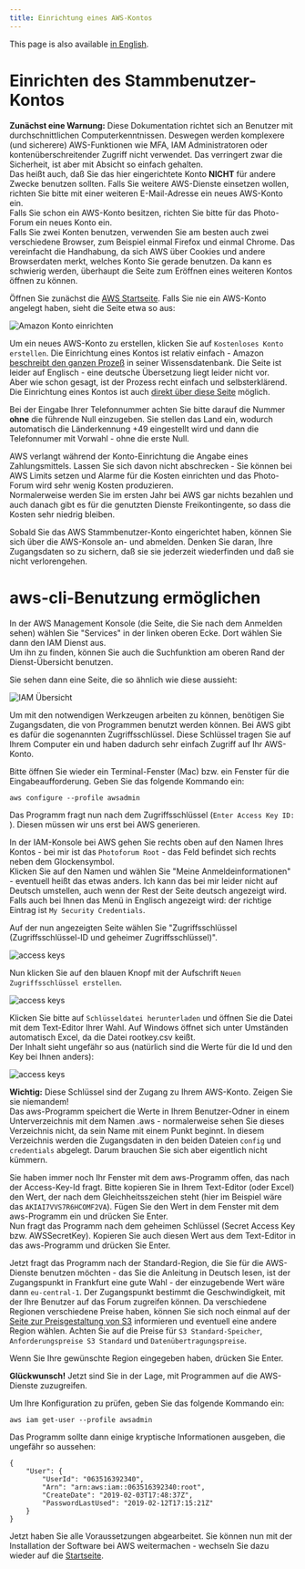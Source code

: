 ```yaml
---
title: Einrichtung eines AWS-Kontos
---
```


This page is also available [in English](../awssetup).

# Einrichten des Stammbenutzer-Kontos

**Zunächst eine Warnung:** Diese Dokumentation richtet sich an Benutzer mit
durchschnittlichen Computerkenntnissen. Deswegen werden komplexere (und sicherere)
AWS-Funktionen wie MFA, IAM Administratoren oder kontenüberschreitender
Zugriff nicht verwendet. Das verringert zwar die Sicherheit, ist aber mit Absicht
so einfach gehalten.   
Das heißt auch, daß Sie das hier eingerichtete Konto **NICHT** für andere
Zwecke benutzen sollten. Falls Sie weitere AWS-Dienste einsetzen wollen,
richten Sie bitte mit einer weiteren E-Mail-Adresse ein neues AWS-Konto ein.   
Falls Sie schon ein AWS-Konto besitzen, richten Sie bitte für das Photo-Forum
ein neues Konto ein.  
Falls Sie zwei Konten benutzen, verwenden Sie am besten auch zwei verschiedene Browser,
zum Beispiel einmal Firefox und einmal Chrome. Das vereinfacht die Handhabung, da sich
AWS über Cookies und andere Browserdaten merkt, welches Konto Sie gerade benutzen. Da
kann es schwierig werden, überhaupt die Seite zum Eröffnen eines weiteren Kontos
öffnen zu können.

Öffnen Sie zunächst die [AWS Startseite](https://aws.amazon.com/de/free/). Falls Sie nie
ein AWS-Konto angelegt haben, sieht die Seite etwa so aus:

![Amazon Konto einrichten](../img/Amazon-Free-Tier_de.jpg)

Um ein neues AWS-Konto zu erstellen, klicken Sie auf `Kostenloses Konto erstellen`.
Die Einrichtung eines Kontos ist relativ einfach - Amazon
[beschreibt den ganzen Prozeß](https://aws.amazon.com/premiumsupport/knowledge-center/create-and-activate-aws-account/)
in seiner Wissensdatenbank. Die Seite ist leider auf Englisch - eine deutsche Übersetzung liegt leider nicht vor.   
Aber wie schon gesagt, ist der Prozess recht einfach und selbsterklärend.   
Die Einrichtung eines Kontos ist auch
[direkt über diese Seite](https://portal.aws.amazon.com/billing/signup#/start) möglich.

Bei der Eingabe Ihrer Telefonnummer achten Sie bitte darauf die Nummer **ohne** die führende Null einzugeben.
Sie stellen das Land ein, wodurch automatisch die Länderkennung +49 eingestellt wird und dann
die Telefonnumer mit Vorwahl - ohne die erste Null.

AWS verlangt während der Konto-Einrichtung die Angabe eines Zahlungsmittels. Lassen Sie sich
davon nicht abschrecken - Sie können bei AWS Limits setzen und Alarme für die Kosten
einrichten und das Photo-Forum wird sehr wenig Kosten produzieren.  
Normalerweise werden Sie im ersten Jahr bei AWS gar nichts bezahlen und auch danach
gibt es für die genutzten Dienste Freikontingente, so dass die Kosten sehr niedrig bleiben.

Sobald Sie das AWS Stammbenutzer-Konto eingerichtet haben, können Sie sich über
die AWS-Konsole an- und abmelden. Denken Sie daran, Ihre Zugangsdaten so zu sichern, daß sie sie jederzeit
wiederfinden und daß sie nicht verlorengehen.

# aws-cli-Benutzung ermöglichen

In der AWS Management Konsole (die Seite, die Sie nach dem Anmelden sehen) wählen Sie
"Services" in der linken oberen Ecke. Dort wählen Sie dann den IAM Dienst aus.  
Um ihn zu finden, können Sie auch die Suchfunktion am oberen Rand der Dienst-Übersicht
benutzen.

Sie sehen dann eine Seite, die so ähnlich wie diese aussieht:  

![IAM Übersicht](../img/IAM_de.jpg)

Um mit den notwendigen Werkzeugen arbeiten zu können, benötigen Sie Zugangsdaten, die
von Programmen benutzt werden können. Bei AWS gibt es dafür die sogenannten Zugriffsschlüssel.
Diese Schlüssel tragen Sie auf Ihrem Computer ein und haben dadurch sehr einfach Zugriff auf Ihr
AWS-Konto.

Bitte öffnen Sie wieder ein Terminal-Fenster (Mac) bzw. ein Fenster für die
Eingabeaufforderung. Geben Sie das folgende Kommando ein:
   ```Shell
   aws configure --profile awsadmin
   ```
Das Programm fragt nun nach dem Zugriffsschlüssel (`Enter Access Key ID: `).
Diesen müssen wir uns erst bei AWS generieren.

In der IAM-Konsole bei AWS gehen Sie rechts oben auf den Namen Ihres Kontos - bei mir ist
das `Photoforum Root` - das Feld befindet sich rechts neben dem Glockensymbol.  
Klicken Sie auf den Namen und wählen Sie "Meine Anmeldeinformationen" - eventuell heißt das etwas
anders. Ich kann das bei mir leider nicht auf Deutsch umstellen, auch wenn der Rest der Seite
deutsch angezeigt wird. Falls auch bei Ihnen das Menü in Englisch angezeigt wird: der
richtige Eintrag ist `My Security Credentials`.

Auf der nun angezeigten Seite wählen Sie "Zugriffsschlüssel (Zugriffsschlüssel-ID und geheimer Zugriffsschlüssel)".

![access keys](../img/accesskeys_de.jpg)

Nun klicken Sie auf den blauen Knopf mit der Aufschrift `Neuen Zugriffsschlüssel erstellen`.

![access keys](../img/keycreated_de.jpg)

Klicken Sie bitte auf `Schlüsseldatei herunterladen` und öffnen Sie die Datei mit dem
Text-Editor Ihrer Wahl. Auf Windows öffnet sich unter Umständen automatisch Excel,
da die Datei rootkey.csv keißt.   
Der Inhalt sieht ungefähr so aus (natürlich sind die Werte für die Id und den Key bei
Ihnen anders):

![access keys](../img/keys.jpg)

**Wichtig:** Diese Schlüssel sind der Zugang zu Ihrem AWS-Konto. Zeigen Sie sie niemandem!  
Das aws-Programm speichert die Werte in Ihrem Benutzer-Odner in einem Unterverzeichnis mit
dem Namen .aws - normalerweise sehen Sie dieses Verzeichnis nicht, da sein Name mit einem
Punkt beginnt. In diesem Verzeichnis werden die Zugangsdaten in den beiden Dateien `config`
und `credentials` abgelegt. Darum brauchen Sie sich aber eigentlich nicht kümmern.

Sie haben immer noch Ihr Fenster mit dem aws-Programm offen, das nach der Access-Key-Id fragt.
Bitte kopieren Sie in Ihrem Text-Editor (oder Excel) den Wert, der nach dem Gleichheitsszeichen
steht (hier im Beispiel wäre das `AKIAI7VVS7R6HCOMF2VA`). Fügen Sie den Wert in dem Fenster
mit dem aws-Programm ein und drücken Sie Enter.   
Nun fragt das Programm nach dem geheimen Schlüssel (Secret Access Key bzw. AWSSecretKey).
Kopieren Sie auch diesen Wert aus dem Text-Editor in das aws-Programm und drücken Sie Enter.

Jetzt fragt das Programm nach der Standard-Region, die Sie für die AWS-Dienste benutzen
möchten - das Sie die Anleitung in Deutsch lesen, ist der Zugangspunkt in Frankfurt eine
gute Wahl - der einzugebende Wert wäre dann `eu-central-1`.  Der Zugangspunkt bestimmt die
Geschwindigkeit, mit der Ihre Benutzer auf das Forum zugreifen können. Da verschiedene
Regionen verschiedene Preise haben, können Sie sich noch einmal auf der
[Seite zur Preisgestaltung von S3](https://aws.amazon.com/de/s3/pricing/?nc1=h_ls) informieren
und eventuell eine andere Region wählen. Achten Sie auf die Preise für
`S3 Standard-Speicher`, `Anforderungspreise S3 Standard` und `Datenübertragungspreise`.

Wenn Sie Ihre gewünschte Region eingegeben haben, drücken Sie Enter.

**Glückwunsch!** Jetzt sind Sie in der Lage, mit Programmen auf die AWS-Dienste zuzugreifen.

Um Ihre Konfiguration zu prüfen, geben Sie das folgende Kommando ein:
```Shell
aws iam get-user --profile awsadmin
```

Das Programm sollte dann einige kryptische Informationen ausgeben, die
ungefähr so aussehen:
```
{
    "User": {
        "UserId": "063516392340",
        "Arn": "arn:aws:iam::063516392340:root",
        "CreateDate": "2019-02-03T17:48:37Z",
        "PasswordLastUsed": "2019-02-12T17:15:21Z"
    }
}
```

Jetzt haben Sie alle Voraussetzungen abgearbeitet. Sie können nun mit
der Installation der Software bei AWS weitermachen - wechseln Sie dazu
wieder auf die [Startseite](../index_de).
